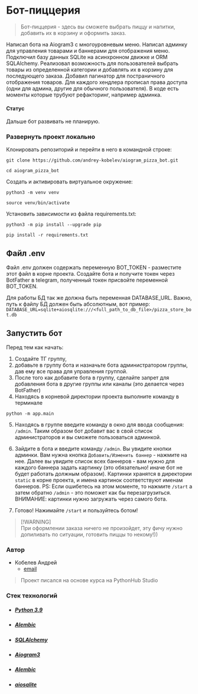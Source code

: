 # Бот-пиццерия

> Бот-пиццерия - здесь вы сможете выбрать пиццу и напитки, добавить их в корзину и оформить заказ.

Написал бота на Aiogram3 с многоуровневым меню. Написал админку для управления товарами и баннерами для отображения меню. Подключил базу данных SQLite на асинхронном движке и ORM SQLAlchemy. Реализовал возможность для пользователей выбрать товары из определенной категории и добавлять их в корзину для последующего заказа. Добавил пагинатор для постраничного отображения товаров. Для каждого хендлера прописал права доступа (одни для админа, другие для обычного пользователя). В коде есть моменты которые трубуют рефакторинг, например админка.

#### Статус
Дальше бот развивать не планирую.

### Развернуть проект локально

Клонировать репозиторий и перейти в него в командной строке:  
  
```  
git clone https://github.com/andrey-kobelev/aiogram_pizza_bot.git
```  
  
```  
cd aiogram_pizza_bot
```  
  
Cоздать и активировать виртуальное окружение:  
  
```  
python3 -m venv venv  
```  
  
```  
source venv/bin/activate  
```  
  
Установить зависимости из файла requirements.txt:  
  
```  
python3 -m pip install --upgrade pip  
```  
  
```  
pip install -r requirements.txt  
```

## Файл .env

Файл .env должен содержать переменную BOT_TOKEN - разместите этот файл в корне проекта. Создайте бота и получите токен через BotFather в telegram, полученный токен присвойте переменной BOT_TOKEN.

Для работы БД так же должна быть переменная DATABASE_URL. Важно, путь к файлу БД должен быть абсолютным, вот пример: `DATABASE_URL=sqlite+aiosqlite:///<full_path_to_db_file>/pizza_store_bot.db`

## Запустить бот
Перед тем как начать: 
1. Создайте ТГ группу, 
2. добавьте в группу бота и назначьте бота администратором группы, дав ему все права для управления группой.
3. После того как добавите бота в группу, сделайте запрет для добавления бота в другие группы или каналы (это делается через BotFather)
4. Находясь в корневой директории проекта выполните команду в терминале

```
python -m app.main
```

5. Находясь в группе введите команду в окно для ввода сообщения: `/admin`. Таким образом бот добавит вас в свой список администраторов и вы сможете пользоваться админкой.
6. Зайдите в бота и введите команду `/admin`. Вы увидите кнопки админки. Вам нужна кнопка `Добавить/Изменить баннер` - нажмите на нее. Далее вы увидите список всех баннеров - вам нужно для каждого баннера задать картинку (это обязательно! иначе бот не будет работать должным образом). Картинки хранятся в директории `static` в корне проекта, и имена картинок соответствуют именам баннеров. PS: Если ошибетесь на этом моменте, то нажмите `/start` а затем обратно `/admin` - это поможет как бы перезагрузиться. ВНИМАНИЕ: картинки нужно загружать через самого бота.

7. Готово! Нажимайте `/start` и пользуйтесь ботом!

> [!WARNING]\
>  При оформлении заказа ничего не произойдет, эту фичу нужно допиливать по ситуации, готовить пиццы то некому!))


### Автор 
- Кобелев Андрей
    - [email](mailto:andrew.a.kobelev@yandex.ru)


> Проект писался на основе курса на PythonHub Studio

### Стек технологий

- ##### [Python 3.9](https://www.python.org/downloads/release/python-390/)
- ##### [Alembic](https://alembic.sqlalchemy.org/en/latest/index.html)
- ##### [SQLAlchemy](https://docs.sqlalchemy.org/en/20/)
- ##### [Aiogram3](https://docs.aiogram.dev/en/v3.15.0/)
- ##### [Alembic](https://www.python.org/downloads/release/python-390/)
- ##### [aiosqlite](https://aiosqlite.omnilib.dev/en/stable/index.html)

